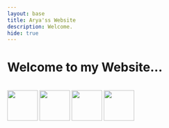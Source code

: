 ```yaml
---
layout: base
title: Arya'ss Website
description: Welcome.
hide: true
---
```

<h1>Welcome to my Website...</h1>
<br>
<link href="https://fonts.googleapis.com/css?family=Press+Start+2P" rel="stylesheet">

<div class="sky">
	<div class="scorebar">
		<style>
			.topline-mario{position:absolute;}
			.topline-world{position:absolute; left:55%;}
			.topline-time{position:absolute; left: 85%;}
			{position:absolute; top: 90px;}
			.bottomline-coin{position:absolute; top: 80px; left:30%;}
			.bottomline-world{position:absolute; top: 90px; left:55.7%;}
			.bottomline-time{position:absolute; top: 90px; left:85.5%;}
		</style>
		
			
</div>
<div class="ground">
	<div class="skyblocks">
		<img class="brick" src="https://raw.githubusercontent.com/LantareCode/random-this-and-thats/master/CSS/SuperMario-Animation/images/Bricks.gif" height="70px;">
		<img class="brick" src="https://raw.githubusercontent.com/LantareCode/random-this-and-thats/master/CSS/SuperMario-Animation/images/QuestionBlock.gif" height="70px;">
		<img class="brick" src="https://raw.githubusercontent.com/LantareCode/random-this-and-thats/master/CSS/SuperMario-Animation/images/Bricks.gif" height="70px;">
		<img class="brick" src="https://raw.githubusercontent.com/LantareCode/random-this-and-thats/master/CSS/SuperMario-Animation/images/Bricks.gif" height="70px;">
	</div>


</div>
<html lang="en">
<head>
    <meta charset="UTF-8">
    <meta name="viewport" content="width=device-width, initial-scale=1.0">
    <title>Moving Image</title>
    <style>
        /* Container to hold the image */
        .container {
            width: 100vw;
            height: 18vh;
            overflow: hidden;
            position: relative;
        }

        /* Image styling */
        .moving-img {
            width: 125px;
            position: absolute;
            top: 50%; /* Center vertically */
            left: -100px; /* Start off screen */
            transform: translateY(-50%);
            animation: moveAcross 5s linear infinite;
        }

        /* Animation */
        @keyframes moveAcross {
            0% {
                left: -100px; /* Start off screen on the left */
            }
            100% {
                left: 100vw; /* Move to the right side of the screen */
            }
        }
    </style>
</head>
    <div class="container">
        <img src="{{site.baseurl}}/images/mario.gif" alt="Moving Image" class="moving-img">
    </div>
</html>



<table>
    <tr>
        <td width = "150"><img src="{{site.baseurl}}/images/india.png" height="70" title="Pair" alt=""></td>
        <td><a href="index_submenu.html">Gaming Blog</a></td>
        <td><a href="{{site.baseurl}}/pair/habits">Future Submenu 2</a></td>
        <td><a href="{{site.baseurl}}/pair/habits">Future Submenu 3</a></td>
    </tr>
</table>


<!--tag>
<main>
  <h1>The Most Popular Computer Languages:</h1>
  <a href="https://www.coursera.org/articles/popular-programming-languages">Source</a>
  

  <article>
    <h3>1. JavaScipt</h3>
   
  </article>

  <article>
    <h3>2. HTML/CSS</h3>
    
  </article>

  <article>
    <h3>3. Python</h3>
   
  </article>
</main>
-->